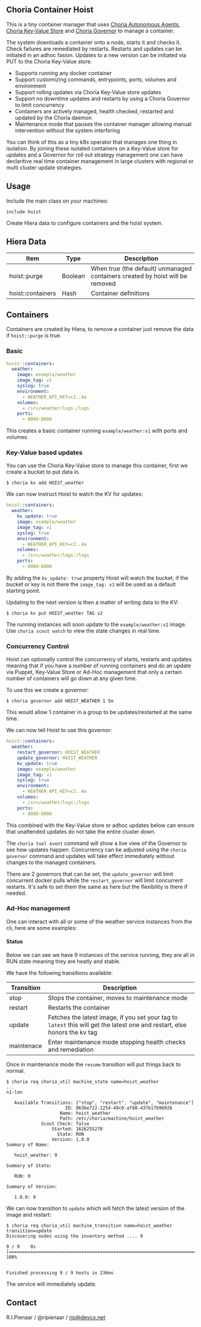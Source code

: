 ## Choria Container Hoist

This is a tiny container manager that uses [Choria Autonomous Agents](https://choria.io/docs/autoagents/), [Choria Key-Value Store](https://choria.io/docs/streams/key-value/) and [Choria Governor](https://choria.io/docs/streams/governor/) to manage a container.

The system downloads a container onto a node, starts it and checks it. Check failures are remediated by restarts. Restarts and updates can be initiated in an adhoc fasion.
Updates to a new version can be initiated via PUT to the Choria Key-Value store.

 * Supports running any docker container
 * Support customizing commands, entrypoints, ports, volumes and environment
 * Support rolling updates via Choria Key-Value store updates
 * Support no downtime updates and restarts by using a Choria Governor to limit concurrency
 * Containers are actively managed, health checked, restarted and updated by the Choria daemon
 * Maintenance mode that pauses the container manager allowing manual intervention without the system interfering

You can think of this as a tiny k8s operator that manages one thing in isolation.  By joining these isolated containers on a Key-Value store for updates and a Governor
for roll out strategy management one can have declaritive real time container management in large clusters with regional or multi cluster update strategies.

## Usage

Include the main class on your machines:

```puppet
include hoist
```

Create Hiera data to configure containers and the hoist system.

## Hiera Data

|Item|Type|Description|
|----|----|-----------|
|hoist::purge|Boolean|When true (the default) unmanaged containers created by hoist will be removed|
|hoist::containers|Hash|Container definitions|

## Containers

Containers are created by Hiera, to remove a container just remove the data if `hoist::purge` is true.

### Basic

```yaml
hoist::containers:
  weather:
    image: example/weather
    image_tag: v1
    syslog: true
    environment:
      - WEATHER_API_KEY=c2..4a
    volumes:
      - /srv/weather/logs:/logs
    ports:
      - 8080:8080
```

This creates a basic container running `example/weather:v1` with ports and volumes.

### Key-Value based updates

You can use the Choria Key-Value store to manage this container, first we create a bucket to put data in.

```nohighlight
$ choria kv add HOIST_weather
```

We can now instruct Hoist to watch the KV for updates:

```yaml
hoist::containers:
  weather:
    kv_update: true
    image: example/weather
    image_tag: v1
    syslog: true
    environment:
      - WEATHER_API_KEY=c2..4a
    volumes:
      - /srv/weather/logs:/logs
    ports:
      - 8080:8080
```

By adding the `kv_update: true` property Hoist will watch the bucket, if the bucket or key is not there
the `image_tag: v1` will be used as a default starting point.

Updating to the next version is then a matter of writing data to the KV:

```nohighlight
$ choria kv put HOIST_weather TAG v2
```

The running instances will soon update to the `example/weather:v2` image. Use `choria scout watch` to view
the state changes in real time.

### Concurrency Control

Hoist can optionally control the concurrency of starts, restarts and updates meaning that if you have a number of
running containers and do an update via Puppet, Key-Value Store or Ad-Hoc management that only a certain number
of containers will go down at any given time.

To use this we create a governor:

```nohighlight
$ choria governor add HOIST_WEATHER 1 5m
```

This would allow 1 container in a group to be updates/restarted at the same time.

We can now tell Hoist to use this governor:

```yaml
hoist::containers:
  weather:
    restart_governor: HOIST_WEATHER
    update_governor: HOIST_WEATHER
    kv_update: true
    image: example/weather
    image_tag: v1
    syslog: true
    environment:
      - WEATHER_API_KEY=c2..4a
    volumes:
      - /srv/weather/logs:/logs
    ports:
      - 8080:8080
```

This combined with the Key-Value store or adhoc updates below can ensure that unattended updates do not
take the entire cluster down.

The `choria tool event` command will show a live view of the Governor to see how updates happen. Concurrency
can be adjusted using the `choria governor` command and updates will take effect immediately without changes
to the managed containers.

There are 2 governors that can be set, the `update_governor` will limit concurrent docker pulls while the `restart_governor`
will limit concurrent restarts.  It's safe to set them the same as here but the flexibility is there if needed.

### Ad-Hoc management

One can interact with all or some of the weather service instances from the cli, here are some examples:

#### Status

Below we can see we have 9 instances of the service running, they are all in RUN state meaning they
are heatly and stable.

We have the following transitions available:

|Transition|Description|
|----------|-----------|
|stop      |Stops the container, moves to maintenance mode
|restart   |Restarts the container|
|update    |Fetches the latest image, if you set your tag to `latest` this will get the latest one and restart, else honors the kv tag|
|maintenace|Enter maintenance mode stopping health checks and remediation|

Once in maintenance mode the `resume` transition will put things back to normal.

```
$ choria req choria_util machine_state name=hoist_weather
...
n1-lon

   Available Transitions: ["stop", "restart", "update", "maintenance"]
                      ID: 063be722-2254-49c0-af88-437b17b96926
                    Name: hoist_weather
                    Path: /etc/choria/machine/hoist_weather
             Scout Check: false
                 Started: 1626255270
                   State: RUN
                 Version: 1.0.0
Summary of Name:

   hoist_weather: 9

Summary of State:

   RUN: 9

Summary of Version:

   1.0.0: 9
```

We can now transition to `update` which will fetch the latest version of the image and restart:

```
$ choria req choria_util machine_transition name=hoist_weather transition=update
Discovering nodes using the inventory method .... 9

9 / 9    0s [==============================================================================] 100%


Finished processing 9 / 9 hosts in 236ms
```

The service will immediately update.

## Contact

R.I.Pienaar / @ripienaar / rip@devco.net
